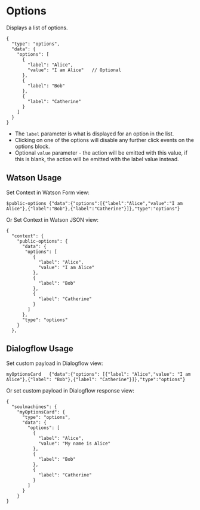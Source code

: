 # Options

Displays a list of options.

```
{
  "type": "options",
  "data": {
    "options": [
      {
        "label": "Alice",
        "value": "I am Alice"   // Optional
      },
      {
        "label": "Bob"
      },
      {
        "label": "Catherine"
      }
    ]
  }
}
```

- The `label` parameter is what is displayed for an option in the list.
- Clicking on one of the options will disable any further click events on the options block.
- Optional `value` parameter - the action will be emitted with this value, if this is blank, the action will be emitted with the label value instead.

## Watson Usage

Set Context in Watson Form view:

```
$public-options {"data":{"options":[{"label":"Alice","value":"I am Alice"},{"label":"Bob"},{"label":"Catherine"}]},"type":"options"}
```

Or Set Context in Watson JSON view:

```
{
  "context": {
    "public-options": {
      "data": {
       "options": [
          {
            "label": "Alice",
            "value": "I am Alice"
          },
          {
            "label": "Bob"
          },
          {
            "label": "Catherine"
          }
        ]
      },
      "type": "options"
    }
  },

```

## Dialogflow Usage

Set custom payload in Dialogflow view:

```
myOptionsCard   {"data":{"options": [{"label": "Alice","value": "I am Alice"},{"label": "Bob"},{"label": "Catherine"}]},"type":"options"}
```

Or set custom payload in Dialogflow response view:

```
{
  "soulmachines": {
    "myOptionsCard": {
      "type": "options",
      "data": {
        "options": [
          {
            "label": "Alice",
            "value": "My name is Alice"
          },
          {
            "label": "Bob"
          },
          {
            "label": "Catherine"
          }
        ]
      }
    }
}

```
